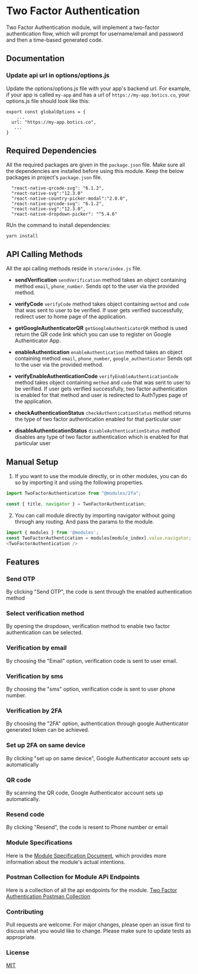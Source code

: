 # Two Factor Authentication
 Two Factor Authentication module, will implement a two-factor authentication flow, which will prompt for username/email and password and then a time-based generated code. 
## Documentation


### Update api url in options/options.js

Update the options/options.js file with your app's backend url. For example, if your app is called `my-app` and has a url of `https://my-app.botics.co`, your options.js file should look like this: 

```
export const globalOptions = {
    ...
  url: "https://my-app.botics.co",
   ...
}
```

## Required Dependencies
All the required packages are given in the `package.json` file. Make sure all the dependencies are installed before using this module. 
Keep the below packages in project's `package.json` file.
```
  "react-native-qrcode-svg": "6.1.2",
  "react-native-svg":"12.3.0"
  "react-native-country-picker-modal":"2.0.0",
  "react-native-qrcode-svg": "6.1.2",
  "react-native-svg":"12.3.0",
  "react-native-dropdown-picker": "^5.4.6"
```
RUn the command to install dependencies:
  ```
  yarn install
  ```

## API Calling Methods
All the api calling methods reside in `store/index.js` file.

* **sendVerification**
`sendVerification` method takes an object containing method `email`, `phone_number`. Sends opt to the user via the provided method.

* **verifyCode**
`verifyCode` method takes object containing `method` and `code` that was sent to user to be verified.
If user gets verified successfully, redirect user to home page of the application.

* **getGoogleAuthenticatorQR**
`getGoogleAuthenticatorQR` method is used return the QR code link which you can use to register on Google Authenticator App.

* **enableAuthentication**
`enableAuthentication` method takes an object containing method `email`, `phone_number`, `google_authenticator` Sends opt to the user via the provided method.

* **verifyEnableAuthenticationCode**
`verifyEnableAuthenticationCode` method takes object containing `method` and `code` that was sent to user to be verified.
If user gets verified successfully, two factor authentication is enabled for that method and user is redirected to AuthTypes page of the application.

* **checkAuthenticationStatus**
`checkAuthenticationStatus` method returns the type of two factor authentication enabled for that particular user

* **disableAuthenticationStatus**
`disableAuthenticationStatus` method disables any type of two factor authentication which is enabled for that particular user
## Manual Setup

1. If you want to use the module directly, or in other modules, you can do so by importing it and using the following properties.

```javascript
import TwoFactorAuthentication from "@modules/2fa";

const { title, navigator } = TwoFactorAuthentication;
```

2. You can call module directly by importing navigator without going through any routing. And pass the params to the module.

```javascript
import { modules } from '@modules';
const TwoFactorAuthentication = modules[module_index].value.navigator;  //module_index : position of the module in modules folder
<TwoFactorAuthentication />
```

## Features

### Send OTP
By clicking "Send OTP", the code is sent through the enabled authentication method
### Select verification method
By opening the dropdown, verification method to enable two factor authentication can be selected.

### Verification by email
By choosing the "Email" option, verification code is sent to user email.

### Verification by sms
By choosing the "sms" option, verification code is sent to user phone number.

### Verification by 2FA
By choosing the "2FA" option, authentication through google Authenticator generated token can be achieved.

### Set up 2FA on same device
By clicking "set up on same device", Google Authenticator account sets up automatically

### QR code 
By scanning the QR code, Google Authenticator account sets up automatically.

### Resend code
By clicking "Resend", the code is resent to Phone number or email


### Module Specifications
Here is the [Module Specification Document](https://docs.google.com/document/d/1b0jb2yn19mH8lJ7vD-YiCDS4M0PUvt4Lnw3kc12D1pM/edit?usp=sharing), which provides more information about the module's actual intentions.

### Postman Collection for Module APi Endpoints
Here is a collection of all the api endpoints for the module.
[Two Factor Authentication Postman Collection](https://drive.google.com/file/d/1R-m8h6wODbENoABT2Pe2151xjMMtP91V/view?usp=share_link)

### Contributing

Pull requests are welcome. For major changes, please open an issue first to discuss what you would like to change.
Please make sure to update tests as appropriate.

### License

[MIT](https://choosealicense.com/licenses/mit/)
